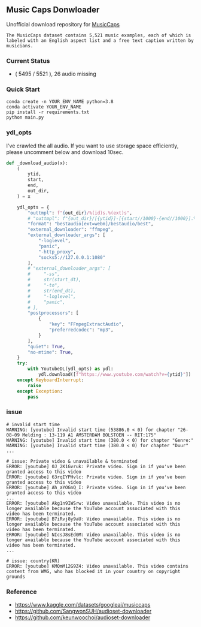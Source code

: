## Music Caps Donwloader

Unofficial download repository for [MusicCaps](https://www.kaggle.com/datasets/googleai/musiccaps)

`The MusicCaps dataset contains 5,521 music examples, each of which is labeled with an English aspect list and a free text caption written by musicians.`

### Current Status
- ( 5495 / 5521 ), 26 audio missing

### Quick Start

```
conda create -n YOUR_ENV_NAME python=3.8
conda activate YOUR_ENV_NAME
pip install -r requirements.txt
python main.py
```

### ydl_opts

I've crawled the all audio. If you want to use storage space efficiently, please uncomment below and download 10sec.

```python
def _download_audio(x):
    (
        ytid,
        start,
        end,
        out_dir,
    ) = x

    ydl_opts = {
        "outtmpl": f"{out_dir}/%(id)s.%(ext)s",
        # "outtmpl": f"{out_dir}/[{ytid}]-[{start//1000}-{end//1000}].%(ext)s",
        "format": "bestaudio[ext=webm]/bestaudio/best",
        "external_downloader": "ffmpeg",
        "external_downloader_args": [
            "-loglevel",
            "panic",
            "-http_proxy",
            "socks5://127.0.0.1:1080"
        ],
        # "external_downloader_args": [
        #     "-ss",
        #     str(start_dt),
        #     "-to",
        #     str(end_dt),
        #     "-loglevel",
        #     "panic",
        # ],
        "postprocessors": [
            {
                "key": "FFmpegExtractAudio",
                "preferredcodec": "mp3",
            }
        ],
        "quiet": True,
        "no-mtime": True,
    }
    try:
        with YoutubeDL(ydl_opts) as ydl:
            ydl.download([f"https://www.youtube.com/watch?v={ytid}"])
    except KeyboardInterrupt:
        raise
    except Exception:
        pass
```


### issue

```
# invalid start time
WARNING: [youtube] Invalid start time (53886.0 < 0) for chapter "26-08-09 Melding : 13-119 A1 AMSTERDAM BOLSTOEN -- RIT:175"
WARNING: [youtube] Invalid start time (380.0 < 0) for chapter "Genre:"
WARNING: [youtube] Invalid start time (380.0 < 0) for chapter "Duur"                                        
...

# issue: Private video & unavailable & terminated
ERROR: [youtube] 0J_2K1Gvruk: Private video. Sign in if you've been granted access to this video
ERROR: [youtube] 63rqIYPHvlc: Private video. Sign in if you've been granted access to this video
ERROR: [youtube] Ah_aYOGnQ_I: Private video. Sign in if you've been granted access to this video
...
ERROR: [youtube] Akg1n9IWSrw: Video unavailable. This video is no longer available because the YouTube account associated with this video has been terminated.
ERROR: [youtube] B7iRvj8y9aU: Video unavailable. This video is no longer available because the YouTube account associated with this video has been terminated.
ERROR: [youtube] NIcsJ8sEd0M: Video unavailable. This video is no longer available because the YouTube account associated with this video has been terminated.
...

# issue: country(KR)
ERROR: [youtube] KMQmM12G9Z4: Video unavailable. This video contains content from WMG, who has blocked it in your country on copyright grounds
```

### Reference
- https://www.kaggle.com/datasets/googleai/musiccaps
- https://github.com/SangwonSUH/audioset-downloader
- https://github.com/keunwoochoi/audioset-downloader
